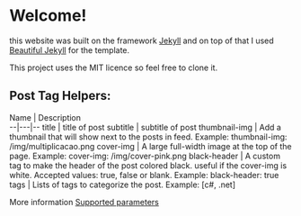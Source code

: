 # Welcome!

this website was built on the framework [Jekyll](https://jekyllrb.com/) and on top of that I used [Beautiful Jekyll](https://github.com/daattali/beautiful-jekyll#readme) for the template.

This project uses the MIT licence so feel free to clone it.

## Post Tag Helpers:

Name | Description   
--|---|--
title  |  title of post
subtitle  |  subtitle of post
thumbnail-img  |  Add a thumbnail that will show next to the posts in feed. Example: thumbnail-img: /img/multiplicacao.png
cover-img  |  A large full-width image at the top of the page. Example: cover-img: /img/cover-pink.png
black-header  |  A custom tag to make the header of the post colored black. useful if the cover-img is white. Accepted values: true, false or blank. Example: black-header: true
tags  |  Lists of tags to categorize the post. Example: [c#, .net]

More information
[Supported parameters](https://github.com/daattali/beautiful-jekyll#supported-parameters)
